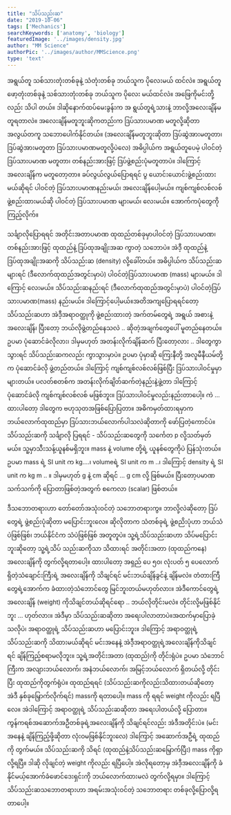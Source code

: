 ```yaml
---
title: "သိပ်သည်းဆ"
date: "2019-10-06"
tags: ['Mechanics']
searchKeywords: ['anatomy', 'biology']
featuredImage: '../images/density.jpg'
author: "MM Science"
authorPic: '../images/author/MMScience.png'
type: 'text'
---
```

အရွယ်တူ သစ်သားတုံးတစ်ခုနဲ့ သံတုံးတစ်ခု ဘယ်သူက ပိုလေးမယ် ထင်လဲ။ အရွယ်တူဖော့တုံးတစ်ခုနဲ့ သစ်သားတုံးတစ်ခု ဘယ်သူက ပိုလေး မယ်ထင်လဲ။ အဖြေကိုမင်းတို့လည်း သိပါ တယ်။ ဒါဆိုနောက်ထပ်မေးခွန်းက အ ရွယ်တူရဲ့သားနဲ့ ဘာလို့အလေးချိန်မတူရတာလဲ။ အလေးချိန်မတူဘူးဆိုကတည်းက ဒြပ်သားပမာဏ မတူလို့ဆိုတာ အလွယ်တကူ သဘောပေါက်နိုင်တယ်။ (အလေးချိန်မတူဘူးဆိုတာ ဒြပ်ဆွဲအားမတူတာ၊ ဒြပ်ဆွဲအားမတူတာ ဒြပ်သားပမာဏမတူလို့ပဲလေ) အဓိပ္ပါယ်က အရွယ်တူပေမဲ့ ပါဝင်တဲ့ဒြပ်သားပမာဏ မတူတာ၊ တစ်နည်းအားဖြင့် ဒြပ်ဖွဲ့စည်းပုံမတူတာပဲ။ ဒါကြောင့် အလေးချိန်က မတူတော့တာ။ ခပ်လွယ်လွယ်ပြောရရင် ပွ ယောင်းယောင်းဖွဲ့စည်းထားမယ်ဆိုရင် ပါဝင်တဲ့ ဒြပ်သားပမာဏနည်းမယ်၊ အလေးချိန်ပေါ့မယ်။ ကျစ်ကျစ်လစ်လစ်ဖွဲ့စည်းထားမယ်ဆို ပါဝင်တဲ့ ဒြပ်သားပမာဏ များမယ်၊ လေးမယ်။ အောက်ကပုံတွေကိုကြည့်လိုက်။

သင်္ချာလိုပြောရရင် အတိုင်းအတာပမာဏ ထုထည်တစ်ခုမှာပါဝင်တဲ့ ဒြပ်သားပမာဏ၊ တစ်နည်းအားဖြင့် ထုထည်နဲ့ ဒြပ်ထုအချိုးအဆ ကွာတဲ့ သဘောပဲ။ အဲဒီ့ ထုထည်နဲ့ ဒြပ်ထုအချိုးအဆကို သိပ်သည်းဆ (density) လို့ခေါ်တယ်။ အဓိပ္ပါယ်က သိပ်သည်းဆများရင် (ဒီလောက်ထုထည်အတွင်းမှာပဲ) ပါဝင်တဲ့ဒြပ်သားပမာဏ (mass) များမယ်။ ဒါကြောင့် လေးမယ်။ သိပ်သည်းဆနည်းရင် (ဒီလောက်ထုထည်အတွင်းမှာပဲ) ပါဝင်တဲ့ဒြပ်သားပမာဏ(mass) နည်းမယ်။ ဒါကြောင့်ပေါ့မယ်။အတိအကျပြောရရင်တော့ သိပ်သည်းဆဟာ အဲဒီ့အရာဝတ္ထုကို ဖွဲ့စည်းထားတဲ့ အက်တမ်တွေရဲ့ အရွယ် အစားနဲ့ အလေးချိန်၊ ပြီးတော့ ဘယ်လိုဖွဲ့တည်နေသလဲ .. ဆိုတဲ့အချက်တွေပေါ် မူတည်နေတယ်။ ဥပမာ ပုံဆောင်ခဲလိုလား၊ ဒါမှမဟုတ် အတန်းလိုက်ချိန်ဆက် ပြီးတော့လား .. ဒါတွေကွာသွားရင် သိပ်သည်းဆကလည်း ကွာသွားမှာပဲ။ ဥပမာ ပုံမှာဆို ကြေးနီတို့ အလူမီနီယမ်တို့က ပုံဆောင်ခဲလို ဖွဲ့တည်တယ်။ ဒါကြောင့် ကျစ်ကျစ်လစ်လစ်ဖြစ်ပြီး ဒြပ်သားပါဝင်မှုမှာ များတယ်။ ပလတ်စတစ်က အတန်းလိုက်ချိတ်ဆက်တဲ့နည်းနဲ့ဖွဲ့တာ ဒါကြောင့် ပုံဆောင်ခဲလို ကျစ်ကျစ်လစ်လစ် မဖြစ်ဘူး။ ဒြပ်သားပါဝင်မှုလည်းနည်းတာပေါ့။ ကဲ ... ထားပါတော့ ဒါတွေက ဗဟုသုတအဖြစ်ပြောပြတာ။ အဓိကမှတ်ထားရမှာက ဘယ်လောက်ထုထည်မှာ ဒြပ်သားဘယ်လောက်ပါသလဲဆိုတာကို ဖော်ပြတဲ့ကောင်ပဲ။ သိပ်သည်းဆကို သင်္ချာလို ပြရရင် -
သိပ်သည်းဆတွေကို သင်္ကေတ p လို့သတ်မှတ်မယ်။ သူ့မှာသီးသန့်ယူနစ်မရှိဘူး။ mass နဲ့ volume တို့ရဲ့ ယူနစ်တွေကိုပဲ ပြန်သုံးတယ်။ ဥပမာ mass ရဲ့ SI unit က kg....၊ volumeရဲ့ SI unit က m ..၊ ဒါကြောင့် density ရဲ့ SI unit က kg m .. ။ ဒါမှမဟုတ် g နဲ့ cm ဆိုရင် ... g cm လို့ ဖြစ်မယ်။ ပြီးတော့ပမာဏသက်သက်ကို ပြောတာဖြစ်တဲ့အတွက် စကေလာ (scalar) ဖြစ်တယ်။

ဒီသဘောတရားဟာ တော်တော်အသုံးဝင်တဲ့ သဘောတရားကွ။ ဘာလို့လဲဆိုတော့ ဒြပ်တွေရဲ့ ဖွဲ့စည်းပုံဆိုတာ မပြောင်းဘူးလေ။ ဆိုလိုတာက သံတစ်ခုရဲ့ ဖွဲ့စညိးပုံဟာ ဘယ်သံပဲဖြစ်ဖြစ်၊ ဘယ်နိုင်ငံက သံပဲဖြစ်ဖြစ် အတူတူပဲ။ သူ့ရဲ့သိပ်သည်းဆဟာ သိပ်မပြောင်းဘူးဆိုတော့ သူ့ရဲ့သိပ် သည်းဆကိုသာ သိထားရင် အတိုင်းအတာ (ထုထည်ကနေ) အလေးချိန်ကို တွက်လို့ရတာပေါ့။ ထားပါတော့ အရှည် ပေ ၅၀၊ လုံးပတ် ၅ ပေလောက် ရှိတဲ့သံချောင်းကြီးရဲ့ အလေးချိန်ကို သိချင်ရင် မင်းဘယ်ချိန်ခွင်နဲ့ ချိန်မလဲ။ တံတားကြီတွေရဲ့အောက်က ခံထားတဲ့သံဘောင်တွေ မြင်ဘူးတယ်မဟုတ်လား။ အဲဒီကောင်တွေရဲ့ အလေးချိန် (weight) ကိုသိချင်တယ်ဆိုရင်ရော .. ဘယ်လိုတိုင်းမလဲ။ တိုင်းလို့မဖြစ်နိုင်ဘူး ... ဟုတ်လား။ အဲဒီမှာ သိပ်သည်းဆဆိုတာ အရေးပါလာတာပဲ။အထက်မှာပြောခဲ့သလိုပဲ၊ အရာဝတ္ထုရဲ့ သိပ်သည်းဆဟာ မပြောင်းဘူး။ ဒါကြောင့် အရာဝတ္ထုရဲ့ သိပ်သည်းဆကို သိထားမယ်ဆိုရင် မင်းအနေနဲ့ အဲဒီ့အရာဝတ္ထုရဲ့အလေးချိန်ကိုသိချင်ရင် ချိန်ကြည့်စရာမလိုဘူး။ သူ့ရဲ့အတိုင်းအတာ (ထုထည်)ကို တိုင်းရုံပဲ။ ဥပမာ သံဘောင်ကြီးက အလျားဘယ်လောက်၊ အနံဘယ်လောက်၊ အမြင့်ဘယ်လောက် ရှိတယ်လို့ တိုင်းပြီး ထုထည်ကိုတွက်ရုံပဲ။ ထုထည်ရရင် (သိပ်သည်းဆကိုလည်းသိထားတယ်ဆိုတော့ အဲဒီ နှစ်ခုမြှောက်လိုက်ရင်) massကို ရတာပေါ့။ mass ကို ရရင် weight ကိုလည်း ရပြီလေ။ အဲဒါကြောင့် အရာဝတ္ထုရဲ့ သိပ်သည်းဆဆိုတာ အရေးပါတယ်လို့ ပြောတာ။ ကွန်ကရစ်အဆောက်အဦတစ်ခုရဲ့အလေးချိန်ကို သိချင်ရင်လည်း အဲဒီအတိုင်းပဲ။ (မင်းအနေနဲ့ ချိန်ကြည့်ဖို့ဆိုတာ လုံးဝမဖြစ်နိုင်ဘူးလေ) ဒါကြောင့် အဆောက်အဦရဲ့ ထုထည်ကို တွက်မယ်။ သိပ်သည်းဆကို သိရင် (ထုထည်နဲ့သိပ်သည်းဆမြှောက်ပြီး) mass ကိုရှာလို့ရပြီ။ ဒါဆို လိုချင်တဲ့ weight ကိုလည်း ရပြီပေါ့။ အဲလိုရတော့မှ အဲဒီ့အလေးချိန်ကို ခံနိုင်မယ့်အောက်ခံဖောင်ဒေးရှင်းကို ဘယ်လောက်ထားမလဲ တွက်လို့ရမှာ။ ဒါကြောင့် သိပ်သည်းဆသဘောတရားဟာ အရမ်းအသုံးဝင်တဲ့ သဘောတရား တစ်ခုလို့ပြောလို့ရတာပေါ့။